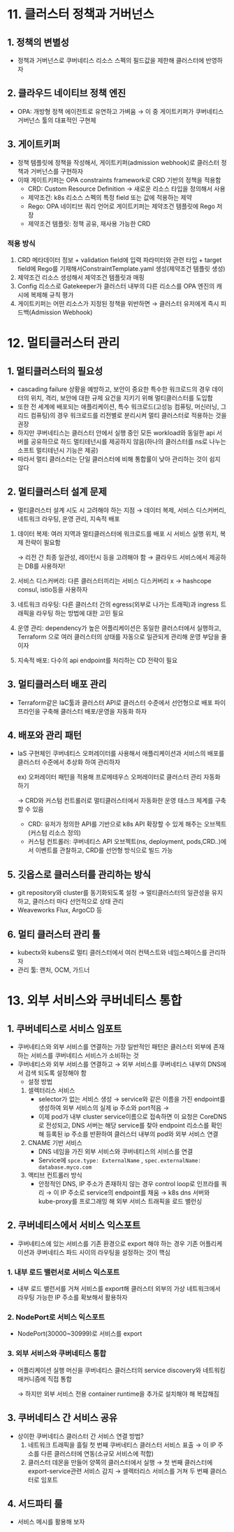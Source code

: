# 11. 클러스터 정책과 거버넌스
## 1. 정책의 변별성

- 정책과 거버넌스로 쿠버네티스 리소스 스펙의 필드값을 제한해 클러스터에 반영하자

## 2. 클라우드 네이티브 정책 엔진

- OPA: 개방형 정책 에이전트로 유연하고 가벼움 → 이 중 게이트키퍼가 쿠버네티스 거버넌스 툴의 대표적인 구현체

## 3. 게이트키퍼

- 정책 템플릿에 정책을 작성해서, 게이트키퍼(admission webhook)로 클러스터 정책과 거버넌스를 구현하자
- 이때 게이트키퍼는 OPA constraints framework로 CRD 기반의 정책을 적용함
    - CRD: Custom Resource Definition → 새로운 리소스 타입을 정의해서 사용
    - 제약조건: k8s 리소스 스펙의 특정 field 또는 값에 적용하는 제약
    - Rego: OPA 네이티브 쿼리 언어로 게이트키퍼는 제약조건 템플릿에 Rego 저장
    - 제약조건 템플릿: 정책 공유, 재사용 가능한 CRD

### 적용 방식

1. CRD 메타데이터 정보 + validation field에 입력 파라미터와 관련 타입 + target field에 Rego를 기재해서ConstraintTemplate.yaml 생성(제약조건 템플릿 생성) 
2. 제약조건 리소스 생성해서 제약조건 템플릿과 매핑
3. Config 리소스로 Gatekeeper가 클러스터 내부의 다른 리소스를 OPA 엔진의 캐시에 복제해 규칙 평가
4. 게이트키퍼는 어떤 리소스가 지정된 정책을 위반하면 → 클러스터 유저에게 즉시 피드백(Admission Webhook)

# 12. 멀티클러스터 관리
## 1. 멀티클러스터의 필요성

- cascading failure 상황을 예방하고, 보안이 중요한 특수한 워크로드의 경우 데이터의 위치, 격리, 보안에 대한 규제 요건을 지키기 위해 멀티클러스터를 도입함
- 또한 전 세계에 배포되는 애플리케이션, 특수 워크로드(고성능 컴퓨팅, 머신러닝, 그리드 컴퓨팅)의 경우 워크로드를 리전별로 분리시켜 멀티 클러스터로 적용하는 것을 권장
- 하지만 쿠버네티스는 클러스터 안에서 실행 중인 모든 workload와 동일한 api 서버를 공유하므로 하드 멀티테넌시를 제공하지 않음(하나의 클러스터를 ns로 나누는 소프트 멀티테넌시 기능은 제공)
- 따라서 멀티 클러스터는 단일 클러스터에 비해 통합률이 낮아 관리하는 것이 쉽지 않다

## 2. 멀티클러스터 설계 문제

- 멀티클러스터 설계 시도 시 고려해야 하는 지점 → 데이터 복제, 서비스 디스커버리, 네트워크 라우팅, 운영 관리, 지속적 배포
1. 데이터 복제: 여러 지역과 멀티클러스터에 워크로드를 배포 시 서비스 실행 위치, 복제 전략이 필요함 
    
    → 리전 간 최종 일관성, 레이턴시 등을 고려해야 함 → 클라우드 서비스에서 제공하는 DB를 사용하자!
    
2. 서비스 디스커버리: 다른 클러스터끼리는 서비스 디스커버리 x → hashcope consul, istio등을 사용하자
3. 네트워크 라우팅: 다른 클러스터 간의 egress(외부로 나가는 트래픽)과 ingress 트래픽을 라우팅 하는 방법에 대한 고민 필요
4. 운영 관리: dependency가 높은 어플리케이션은 동일한 클러스터에서 실행하고, Terraform 으로 여러 클러스터의 상태를 자동으로 일관되게 관리해 운영 부담을 줄이자
5. 지속적 배포: 다수의 api endpoint를 처리하는 CD 전략이 필요

## 3. 멀티클러스터 배포 관리

- Terraform같은 IaC툴과 클러스터 API로 클러스터 수준에서 선언형으로 배포 파이프라인을 구축해 클러스터 배포/운영을 자동화 하자

## 4. 배포와 관리 패턴

- IaS 구현체인 쿠버네티스 오퍼레이터를 사용해서 애플리케이션과 서비스의 배포를 클러스터 수준에서 추상화 하여 관리하자
    
    ex) 오퍼레이터 패턴을 적용해 프로메테우스 오퍼레이터로 클러스터 관리 자동화 하기
    
    → CRD와 커스텀 컨트롤러로 멀티클러스터에서 자동화한 운영 태스크 체계를 구축할 수 있음
    
    - CRD: 유저가 정의한 API를 기반으로 k8s API 확장할 수 있게 해주는 오브젝트(커스텀 리소스 정의)
    - 커스텀 컨트롤러: 쿠버네티스 API 오브젝트(ns, deployment, pods,CRD..)에서 이벤트를 관찰하고, CRD를 선언형 방식으로 빌드 가능

## 5. 깃옵스로 클러스터를 관리하는 방식

- git repository와 cluster를 동기화되도록 설정 → 멀티클러스터의 일관성을 유지하고, 클러스터 마다 선언적으로 상태 관리
- Weaveworks Flux, ArgoCD 등

## 6. 멀티 클러스터 관리 툴

- kubectx와 kubens로 멀티 클러스터에서 여러 컨텍스트와 네임스페이스를 관리하자
- 관리 툴: 랜처, OCM, 가드너

# 13. 외부 서비스와 쿠버네티스 통합
## 1. 쿠버네티스로 서비스 임포트

- 쿠버네티스와 외부 서비스를 연결하는 가장 일반적인 패턴은 클러스터 외부에 존재하는 서비스를 쿠버네티스 서비스가 소비하는 것
- 쿠버네티스와 외부 서비스를 연결하고 → 외부 서비스를 쿠버네티스 내부의 DNS에서 검색 되도록 설정해야 함
    - 설정 방법
    1. 셀렉터리스 서비스
        - selector가 없는 서비스 생성 → service와 같은 이름을 가진 endpoint를 생성하여 외부 서비스의 실제 ip 주소와 port적음 →
        - 이제 pod가 내부 cluster service이름으로 접속하면 이 요청은 CoreDNS로 전성되고, DNS 서버는 해당 service를 찾아 endpoint 리소스를 확인해 등록된 ip 주소를 반환하여 클러스터 내부의 pod와 외부 서비스 연결
    2. CNAME 기반 서비스
        - DNS 네임을 가진 외부 서비스와 쿠버네티스의 서비스를 연결
        - Service에 `spce.type: ExternalName` , `spec.externalName: database.myco.com`
    3. 액티브 컨트롤러 방식
        - 안정적인 DNS, IP 주소가 존재하지 않는 경우 control loop로 인프라를 쿼리 → 이 IP 주소로 service의 endpoint를 채움 → k8s dns 서버와 kube-proxy를 프로그래밍 해 외부 서비스 트래픽을 로드 밸런싱

## 2. 쿠버네티스에서 서비스 익스포트

- 쿠버네티스에 있는 서비스를 기존 환경으로 export 해야 하는 경우 기존 어플리케이션과 쿠버네티스 파드 사이의 라우팅을 설정하는 것이 핵심

### 1. 내부 로드 밸런서로 서비스 익스포트

- 내부 로드 밸런서를 거쳐 서비스를 export해 클러스터 외부의 가상 네트워크에서 라우팅 가능한 IP 주소를 확보해서 활용하자

### 2. NodePort로 서비스 익스포트

- NodePort(30000~30999)로 서비스를 export

### 3. 외부 서비스와 쿠버네티스 통합

- 어플리케이션 실행 머신을 쿠버네티스 클러스터의 service discovery와 네트워킹 매커니즘에 직접 통합
    
    → 하지만 외부 서비스 전용 container runtime을 추가로 설치해야 해 복잡해짐
    

## 3.  쿠버네티스 간 서비스 공유

- 상이한 쿠버네티스 클러스터 간 서비스 연결 방법?
    1. 네트워크 트래픽을 흘릴 첫 번째 쿠버네티스 클러스터 서비스 표출 → 이 IP 주소를 다른 클러스터에 연동(소규모 서비스에 적합)
    2. 클러스터 데몬을 만들어 양쪽의 클러스터에서 실행 → 첫 번째 클러스터에 export-service관련 서비스 감지 → 셀렉터리스 서비스를 거쳐 두 번째 클러스터로 임포트

## 4. 서드파티 룰

- 서비스 메시를 활용해 보자

   
